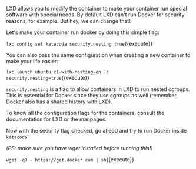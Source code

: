 LXD allows you to modify the container to make your container run special software with special needs. By default LXD can't run Docker for security reasons, for example. But hey, we can change that!

Let's make your container run docker by doing this simple flag:

`lxc config set katacoda security.nesting true`{{execute}}

You can also pass the same configuration when creating a new container to make your life easier:

`lxc launch ubuntu c1-with-nesting-on -c security.nesting=true`{{execute}}

`security.nesting` is a flag to allow containers in LXD to run nested cgroups. This is essential for Docker since they use cgroups as well (remember, Docker also has a shared history with LXD).

To know all the configuration flags for the containers, consult the documentation for LXD or the manpages.

Now with the security flag checked, go ahead and try to run Docker inside `katacoda`!

_(PS: make sure you have wget installed before running this!)_

`wget -qO - https://get.docker.com | sh`{{execute}}